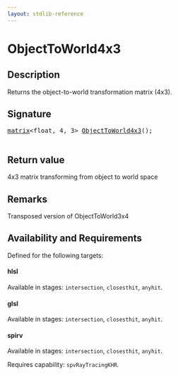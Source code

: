 ```yaml
---
layout: stdlib-reference
---
```


# ObjectToWorld4x3

## Description

Returns the object-to-world transformation matrix (4x3).



## Signature 

<pre>
<a href="/stdlib-reference/types/matrix/index" class="code_type">matrix</a>&lt;<span class="code_keyword">float</span>, 4, 3&gt; <a href="/stdlib-reference/global-decls/objecttoworld4x3-068">ObjectToWorld4x3</a>();

</pre>

## Return value
4x3 matrix transforming from object to world space

## Remarks
Transposed version of ObjectToWorld3x4


## Availability and Requirements

Defined for the following targets:

#### hlsl
Available in stages: `intersection`, `closesthit`, `anyhit`.

#### glsl
Available in stages: `intersection`, `closesthit`, `anyhit`.

#### spirv
Available in stages: `intersection`, `closesthit`, `anyhit`.

Requires capability: `spvRayTracingKHR`.


